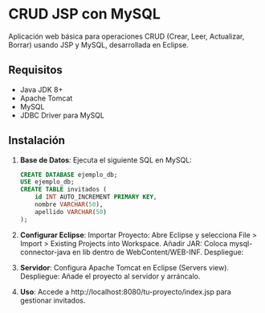 # CRUD JSP con MySQL

Aplicación web básica para operaciones CRUD (Crear, Leer, Actualizar, Borrar) usando JSP y MySQL, desarrollada en Eclipse.

## Requisitos

- Java JDK 8+
- Apache Tomcat
- MySQL
- JDBC Driver para MySQL

## Instalación

1. **Base de Datos**:
   Ejecuta el siguiente SQL en MySQL:

   ```sql
   CREATE DATABASE ejemplo_db;
   USE ejemplo_db;
   CREATE TABLE invitados (
       id INT AUTO_INCREMENT PRIMARY KEY,
       nombre VARCHAR(50),
       apellido VARCHAR(50)
   );
 2. **Configurar Eclipse**:
Importar Proyecto: Abre Eclipse y selecciona File > Import > Existing Projects into Workspace.
Añadir JAR: Coloca mysql-connector-java en lib dentro de WebContent/WEB-INF.
Despliegue:

 3. **Servidor**: Configura Apache Tomcat en Eclipse (Servers view).
Despliegue: Añade el proyecto al servidor y arráncalo.
 4. **Uso**: Accede a http://localhost:8080/tu-proyecto/index.jsp para gestionar invitados.
